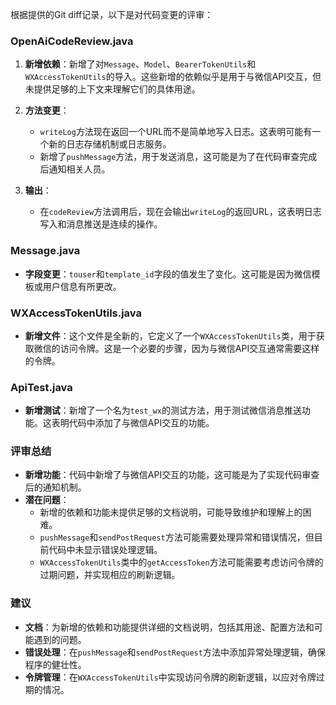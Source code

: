 根据提供的Git diff记录，以下是对代码变更的评审：

### OpenAiCodeReview.java
1. **新增依赖**：新增了对`Message`、`Model`、`BearerTokenUtils`和`WXAccessTokenUtils`的导入。这些新增的依赖似乎是用于与微信API交互，但未提供足够的上下文来理解它们的具体用途。

2. **方法变更**：
   - `writeLog`方法现在返回一个URL而不是简单地写入日志。这表明可能有一个新的日志存储机制或日志服务。
   - 新增了`pushMessage`方法，用于发送消息，这可能是为了在代码审查完成后通知相关人员。

3. **输出**：
   - 在`codeReview`方法调用后，现在会输出`writeLog`的返回URL，这表明日志写入和消息推送是连续的操作。

### Message.java
- **字段变更**：`touser`和`template_id`字段的值发生了变化。这可能是因为微信模板或用户信息有所更改。

### WXAccessTokenUtils.java
- **新增文件**：这个文件是全新的，它定义了一个`WXAccessTokenUtils`类，用于获取微信的访问令牌。这是一个必要的步骤，因为与微信API交互通常需要这样的令牌。

### ApiTest.java
- **新增测试**：新增了一个名为`test_wx`的测试方法，用于测试微信消息推送功能。这表明代码中添加了与微信API交互的功能。

### 评审总结
- **新增功能**：代码中新增了与微信API交互的功能，这可能是为了实现代码审查后的通知机制。
- **潜在问题**：
  - 新增的依赖和功能未提供足够的文档说明，可能导致维护和理解上的困难。
  - `pushMessage`和`sendPostRequest`方法可能需要处理异常和错误情况，但目前代码中未显示错误处理逻辑。
  - `WXAccessTokenUtils`类中的`getAccessToken`方法可能需要考虑访问令牌的过期问题，并实现相应的刷新逻辑。

### 建议
- **文档**：为新增的依赖和功能提供详细的文档说明，包括其用途、配置方法和可能遇到的问题。
- **错误处理**：在`pushMessage`和`sendPostRequest`方法中添加异常处理逻辑，确保程序的健壮性。
- **令牌管理**：在`WXAccessTokenUtils`中实现访问令牌的刷新逻辑，以应对令牌过期的情况。